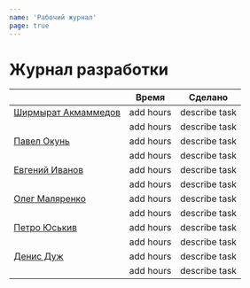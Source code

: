 ```yaml
---
name: 'Рабочий журнал'
page: true
---
```


# Журнал разработки

|                                                  | Время      | Сделано       |
|--------------------------------------------------| ---------- | ------------- |
[Ширмырат Акмаммедов](https://github.com/muratx10) | add hours  | describe task |
|                                                  | add hours  | describe task |
[Павел Окунь](https://github.com/pavelokun)        | add hours  | describe task |
|                                                  | add hours  | describe task |
[Евгений	Иванов](https://github.com/ineg22)       | add hours  | describe task |
|                                                  | add hours  | describe task |
[Олег	Маляренко](https://github.com/olegmalyarenko)| add hours  | describe task |
|                                                  | add hours  | describe task |
[Петро Юськив](https://github.com/yuskivpm)        | add hours  | describe task |
|                                                  | add hours  | describe task |
[Денис Дуж](https://github.com/dermeister)         | add hours  | describe task |
|                                                  | add hours  | describe task |